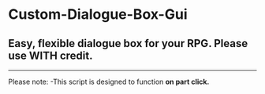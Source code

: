 # Custom-Dialogue-Box-Gui
## Easy, flexible dialogue box for your RPG. Please use WITH credit.
-------------------

Please note:
-This script is designed to function **on part click.** 
